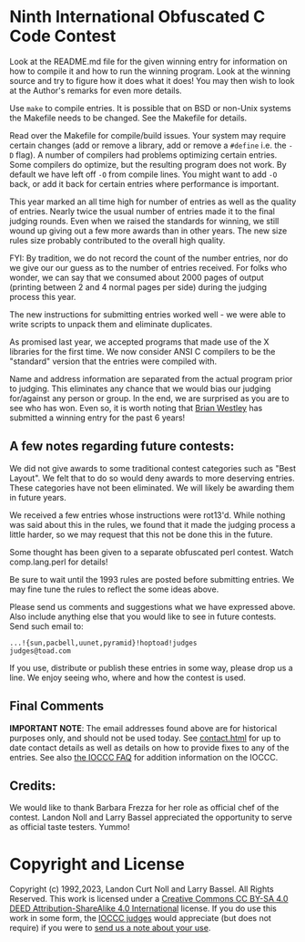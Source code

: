 # Ninth International Obfuscated C Code Contest

Look at the README.md file for the given winning entry for information
on how to compile it and how to run the winning program.
Look at the winning source and try to figure how it does what it does!
You may then wish to look at the Author's remarks for even more details.

Use `make` to compile entries.  It is possible that on BSD or non-Unix
systems the Makefile needs to be changed.  See the Makefile for details.

Read over the Makefile for compile/build issues.  Your system may require
certain changes (add or remove a library, add or remove a `#define` i.e. the
`-D` flag).  A number of compilers had problems optimizing certain entries.
Some compilers do optimize, but the resulting program does not work.  By default
we have left off `-O` from compile lines.  You might want to add `-O` back, or
add it back for certain entries where performance is important.

This year marked an all time high for number of entries as well as the
quality of entries.  Nearly twice the usual number of entries made it
to the final judging rounds.  Even when we raised the standards for
winning, we still wound up giving out a few more awards than in other
years.  The new size rules size probably contributed to the overall
high quality.

FYI: By tradition, we do not record the count of the number entries,
nor do we give our our guess as to the number of entries
received.  For folks who wonder, we can say that we consumed
about 2000 pages of output (printing between 2 and 4 normal
pages per side) during the judging process this year.

The new instructions for submitting entries worked well - we were
able to write scripts to unpack them and eliminate duplicates.

As promised last year, we accepted programs that made use of the X
libraries for the first time.  We now consider ANSI C compilers to be
the "standard" version that the entries were compiled with.

Name and address information are separated from the actual program
prior to judging.  This eliminates any chance that we would bias our
judging for/against any person or group.  In the end, we are surprised
as you are to see who has won.  Even so, it is worth noting that
[Brian Westley](https://www.ioccc.org/winners.html#Brian_Westley) has submitted
a winning entry for the past 6 years!


## A few notes regarding future contests:

We did not give awards to some traditional contest categories such as
"Best Layout".  We felt that to do so would deny awards to more
deserving entries.  These categories have not been eliminated.  We will
likely be awarding them in future years.

We received a few entries whose instructions were rot13'd.  While
nothing was said about this in the rules, we found that it made the
judging process a little harder, so we may request that this not
be done this in the future.

Some thought has been given to a separate obfuscated perl contest.
Watch comp.lang.perl for details!

Be sure to wait until the 1993 rules are posted before submitting entries.
We may fine tune the rules to reflect the some ideas above.

Please send us comments and suggestions what we have expressed above.
Also include anything else that you would like to see in future contests.
Send such email to:

```
...!{sun,pacbell,uunet,pyramid}!hoptoad!judges
judges@toad.com
```

If you use, distribute or publish these entries in some way, please drop
us a line.  We enjoy seeing who, where and how the contest is used.


## Final Comments

**IMPORTANT NOTE**: The email addresses found above are for historical
purposes only, and should not be used today.  See
[contact.html](/contact.html) for up to date contact details
as well as details on how to provide fixes to any of the entries.
See also [the IOCCC FAQ](/faq.html) for addition information on the IOCCC.


## Credits:

We would like to thank Barbara Frezza for her role as official chef of
the contest.  Landon Noll and Larry Bassel appreciated the opportunity
to serve as official taste testers. Yummo!


# Copyright and License

Copyright (c) 1992,2023, Landon Curt Noll and Larry Bassel. All Rights Reserved.
This work is licensed under a [Creative Commons CC BY-SA 4.0 DEED Attribution-ShareAlike
4.0 International](https://creativecommons.org/licenses/by-sa/4.0/) license.
If you do use this work in some form, the [IOCCC judges](/judges.html) would appreciate
(but does not require) if you were to [send us a note about your use](/contact.html).
